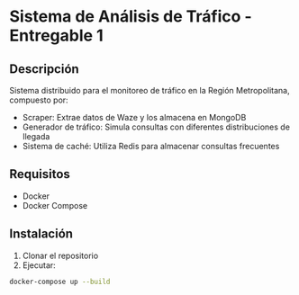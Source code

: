 # Sistema de Análisis de Tráfico - Entregable 1

## Descripción
Sistema distribuido para el monitoreo de tráfico en la Región Metropolitana, compuesto por:
- Scraper: Extrae datos de Waze y los almacena en MongoDB
- Generador de tráfico: Simula consultas con diferentes distribuciones de llegada
- Sistema de caché: Utiliza Redis para almacenar consultas frecuentes

## Requisitos
- Docker
- Docker Compose

## Instalación
1. Clonar el repositorio
2. Ejecutar:
```bash
docker-compose up --build
